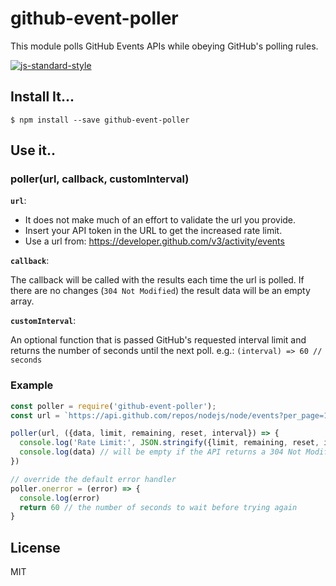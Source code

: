 # github-event-poller
This module polls GitHub Events APIs while obeying GitHub's polling rules.

[![js-standard-style](https://cdn.rawgit.com/feross/standard/master/badge.svg)](https://github.com/feross/standard)

## Install It...
```
$ npm install --save github-event-poller
```

## Use it..

### poller(url, callback, customInterval)
**`url`**:
- It does not make much of an effort to validate the url you provide.
- Insert your API token in the URL to get the increased rate limit.
- Use a url from:
https://developer.github.com/v3/activity/events

**`callback`**:

The callback will be called with the results each time the url is polled. If 
there are no changes (`304 Not Modified`) the result data will be an empty array.

**`customInterval`**:

An optional function that is passed GitHub's requested interval limit and returns the number of seconds until the next poll.
e.g.: `(interval) => 60 // seconds`

### Example
```javascript
const poller = require('github-event-poller');
const url = `https://api.github.com/repos/nodejs/node/events?per_page=10`

poller(url, ({data, limit, remaining, reset, interval}) => {
  console.log('Rate Limit:', JSON.stringify({limit, remaining, reset, interval}))
  console.log(data) // will be empty if the API returns a 304 Not Modified
})

// override the default error handler
poller.onerror = (error) => {
  console.log(error)
  return 60 // the number of seconds to wait before trying again
}
```

## License
MIT
